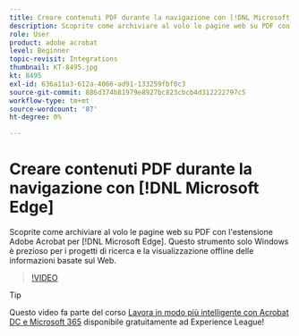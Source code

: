 ```yaml
---
title: Creare contenuti PDF durante la navigazione con [!DNL Microsoft Edge]
description: Scoprite come archiviare al volo le pagine web su PDF con l'estensione Adobe Acrobat per [!DNL Microsoft Edge]
role: User
product: adobe acrobat
level: Beginner
topic-revisit: Integrations
thumbnail: KT-8495.jpg
kt: 8495
exl-id: 636a11a3-612a-4066-ad91-133259fbf0c3
source-git-commit: 886d374b81979e8927bc823cbcb4d312222797c5
workflow-type: tm+mt
source-wordcount: '87'
ht-degree: 0%

---
```


# Creare contenuti PDF durante la navigazione con [!DNL Microsoft Edge]

Scoprite come archiviare al volo le pagine web su PDF con l&#39;estensione Adobe Acrobat per [!DNL Microsoft Edge]. Questo strumento solo Windows è prezioso per i progetti di ricerca e la visualizzazione offline delle informazioni basate sul Web.

>[!VIDEO](https://video.tv.adobe.com/v/337248?hidetitle=true)

>[!TIP]
>
>Questo video fa parte del corso [Lavora in modo più intelligente con Acrobat DC e Microsoft 365](https://experienceleague.adobe.com/?recommended=Acrobat-U-1-2021.microsoft365) disponibile gratuitamente ad Experience League!
